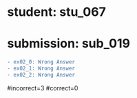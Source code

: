 # student: stu_067
# submission: sub_019

```diff
- ex02_0: Wrong Answer
- ex02_1: Wrong Answer
- ex02_2: Wrong Answer
```
#incorrect=3
#correct=0
